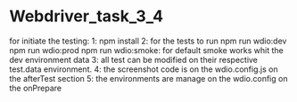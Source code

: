# Webdriver_task_3_4

for initiate the testing:
1: npm install
2: for the tests to run 
    npm run wdio:dev
    npm run wdio:prod
    npm run wdio:smoke: for default smoke works whit the dev environment data 
3: all test can be modified on their respective test.data environment.
4: the screenshot code is on the wdio.config.js on the afterTest section
5: the environments are manage on the wdio.config on the onPrepare